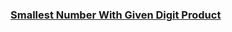 ### [Smallest Number With Given Digit Product](https://leetcode.com/problems/smallest-number-with-given-digit-product)

